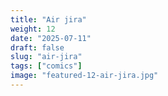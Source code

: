 ```yaml
---
title: "Air jira"
weight: 12
date: "2025-07-11"
draft: false
slug: "air-jira"
tags: ["comics"]
image: "featured-12-air-jira.jpg"
---
```

